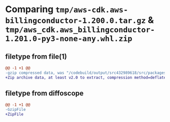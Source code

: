 # Comparing `tmp/aws-cdk.aws-billingconductor-1.200.0.tar.gz` & `tmp/aws_cdk.aws_billingconductor-1.201.0-py3-none-any.whl.zip`

## filetype from file(1)

```diff
@@ -1 +1 @@
-gzip compressed data, was "/codebuild/output/src432989618/src/packages/@aws-cdk/aws-billingconductor/dist/python/aws-cdk.aws-billingconductor-1.200.0.tar", last modified: Wed Apr 26 19:54:48 2023, max compression
+Zip archive data, at least v2.0 to extract, compression method=deflate
```

## filetype from diffoscope

```diff
@@ -1 +1 @@
-GzipFile
+ZipFile
```

